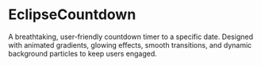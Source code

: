 # EclipseCountdown
A breathtaking, user-friendly countdown timer to a specific date. Designed with animated gradients, glowing effects, smooth transitions, and dynamic background particles to keep users engaged.

